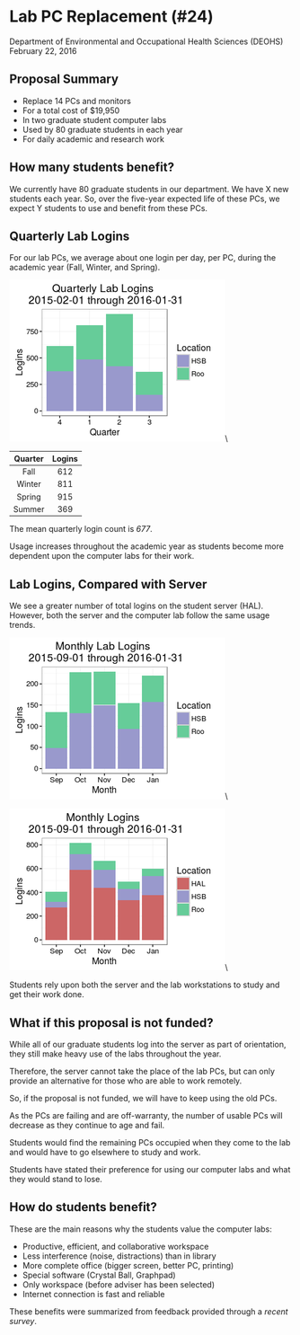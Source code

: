 # Lab PC Replacement (#24)
Department of Environmental and Occupational Health Sciences (DEOHS)  
February 22, 2016  

## Proposal Summary

* Replace 14 PCs and monitors
* For a total cost of $19,950
* In two graduate student computer labs
* Used by 80 graduate students in each year
* For daily academic and research work

## How many students benefit?

We currently have 80 graduate students in our department. We have X new 
students each year. So, over the five-year expected life of these PCs, we 
expect Y students to use and benefit from these PCs.

## Quarterly Lab Logins







For our lab PCs, we average about one login per day, per PC, during the
academic year (Fall, Winter, and Spring).

<div class="columns-2">



![](stf-proposal-pres_files/figure-html/quarterly_hist-1.png)\



|  Quarter  |  Logins  |
|:---------:|:--------:|
|   Fall    |   612    |
|  Winter   |   811    |
|  Spring   |   915    |
|  Summer   |   369    |

The mean quarterly login count is _677_.

</div>

Usage increases throughout the academic year as students become more dependent 
upon the computer labs for their work.

## Lab Logins, Compared with Server

We see a greater number of total logins on the student server (HAL). However, 
both the server and the computer lab follow the same usage trends.

<div class="columns-2">





![](stf-proposal-pres_files/figure-html/lab_monthly_hist-1.png)\




![](stf-proposal-pres_files/figure-html/monthly_hist-1.png)\


</div>

Students rely upon both the server and the lab workstations to study 
and get their work done.

## What if this proposal is not funded?

While all of our graduate students log into the server as part of 
orientation, they still make heavy use of the labs throughout the year.

Therefore, the server cannot take the place of the lab PCs, but can only
provide an alternative for those who are able to work remotely.

So, if the proposal is not funded, we will have to keep using the old PCs.

As the PCs are failing and are off-warranty, the number of usable PCs will
decrease as they continue to age and fail.

Students would find the remaining PCs occupied when they come to the lab 
and would have to go elsewhere to study and work.

Students have stated their preference for using our computer labs and what they 
would stand to lose.

## How do students benefit?

These are the main reasons why the students value the computer labs:

- Productive, efficient, and collaborative workspace
- Less interference (noise, distractions) than in library
- More complete office (bigger screen, better PC, printing)
- Special software (Crystal Ball, Graphpad)
- Only workspace (before adviser has been selected)
- Internet connection is fast and reliable

These benefits were summarized from feedback provided through a *_recent survey_*.
